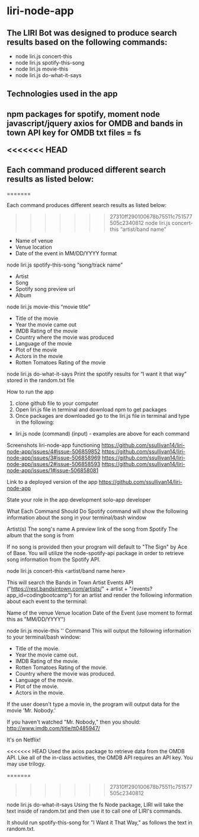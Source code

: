 # liri-node-app

<h2>The LIRI Bot was designed to produce search results based on the following commands:</h2>
<ul>
<li>node liri.js concert-this</li>
<li>node liri.js spotify-this-song</li>
<li>node liri.js movie-this</li>
<li>node liri.js do-what-it-says</li>
</ul>

<h2>Technologies used in the app<h2>
npm packages for spotify, moment
node
javascript/jquery
axios for OMDB and bands in town 
API key for OMDB
txt files = fs


<<<<<<< HEAD
<h2>Each command produced different search results as listed below:</h2>
=======

Each command produces different search results as listed below:
>>>>>>> 27310ff290100678b75511c751577505c2340812
node liri.js concert-this “artist/band name”
- Name of venue
- Venue location
- Date of the event in MM/DD/YYYY format

node liri.js spotify-this-song “song/track name”
- Artist
- Song
- Spotify song preview url
- Album

node liri.js movie-this “movie title”
- Title of the movie
- Year the movie came out
- IMDB Rating of the movie
- Country where the movie was produced
- Language of the movie
- Plot of the movie
- Actors in the movie
- Rotten Tomatoes Rating of the movie

node liri.js do-what-it-says
Print the spotify results for “I want it that way” stored in the random.txt file

How to run the app
1. clone github file to your computer
2. Open liri.js file in terminal and download npm to get packages
3. Once packages are downloaded go to the liri.js file in terminal and type in the following:
  - liri.js node (command) (input) - examples are above for each command

Screenshots liri-node-app functioning
https://github.com/ssullivan14/liri-node-app/issues/4#issue-506859852
https://github.com/ssullivan14/liri-node-app/issues/3#issue-506858969
https://github.com/ssullivan14/liri-node-app/issues/2#issue-506858593
https://github.com/ssullivan14/liri-node-app/issues/1#issue-506858081

Link to a deployed version of the app
https://github.com/ssullivan14/liri-node-app

State your role in the app development
solo-app developer

What Each Command Should Do
Spotify command will show the following information about the song in your terminal/bash window


Artist(s)
The song's name
A preview link of the song from Spotify
The album that the song is from


If no song is provided then your program will default to "The Sign" by Ace of Base.
You will utilize the node-spotify-api package in order to retrieve song information from the Spotify API.

node liri.js concert-this <artist/band name here>

This will search the Bands in Town Artist Events API ("https://rest.bandsintown.com/artists/" + artist + "/events?app_id=codingbootcamp") for an artist and render the following information about each event to the terminal:


Name of the venue
Venue location
Date of the Event (use moment to format this as "MM/DD/YYYY")



node liri.js movie-this '<movie name here>' Command 
This will output the following information to your terminal/bash window:

   * Title of the movie.
   * Year the movie came out.
   * IMDB Rating of the movie.
   * Rotten Tomatoes Rating of the movie.
   * Country where the movie was produced.
   * Language of the movie.
   * Plot of the movie.
   * Actors in the movie.


If the user doesn't type a movie in, the program will output data for the movie 'Mr. Nobody.'

If you haven't watched "Mr. Nobody," then you should: http://www.imdb.com/title/tt0485947/

It's on Netflix!

<<<<<<< HEAD
Used the axios package to retrieve data from the OMDB API. Like all of the in-class activities, the OMDB API requires an API key. You may use trilogy.

=======
>>>>>>> 27310ff290100678b75511c751577505c2340812


node liri.js do-what-it-says
Using the fs Node package, LIRI will take the text inside of random.txt and then use it to call one of LIRI's commands.


It should run spotify-this-song for "I Want it That Way," as follows the text in random.txt.

